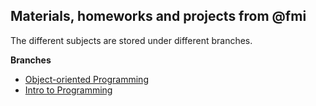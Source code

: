 ## Materials, homeworks and projects from @fmi

The different subjects are stored under different branches.

**Branches**

- [Object-oriented Programming](https://github.com/boki1/fmi/tree/oop)
- [Intro to Programming](https://github.com/boki1/fmi/tree/intro)
